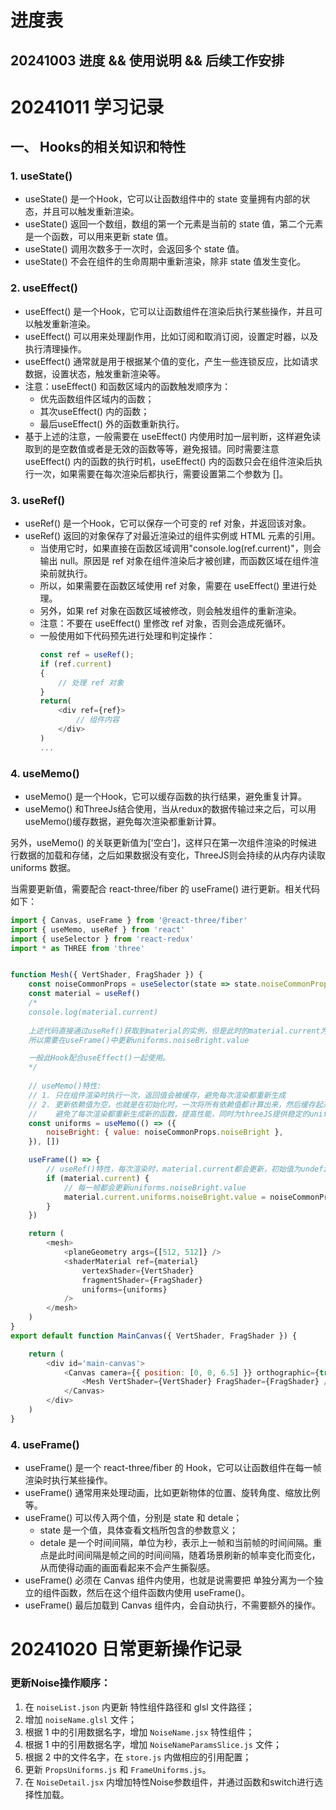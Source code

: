 # 进度表
## 20241003 进度 && 使用说明 && 后续工作安排

# 20241011 学习记录
## 一、 Hooks的相关知识和特性
### 1. useState()
- useState() 是一个Hook，它可以让函数组件中的 state 变量拥有内部的状态，并且可以触发重新渲染。
- useState() 返回一个数组，数组的第一个元素是当前的 state 值，第二个元素是一个函数，可以用来更新 state 值。
- useState() 调用次数多于一次时，会返回多个 state 值。
- useState() 不会在组件的生命周期中重新渲染，除非 state 值发生变化。

### 2. useEffect()
- useEffect() 是一个Hook，它可以让函数组件在渲染后执行某些操作，并且可以触发重新渲染。
- useEffect() 可以用来处理副作用，比如订阅和取消订阅，设置定时器，以及执行清理操作。
- useEffect() 通常就是用于根据某个值的变化，产生一些连锁反应，比如请求数据，设置状态，触发重新渲染等。
- 注意：useEffect() 和函数区域内的函数触发顺序为：
    - 优先函数组件区域内的函数；
    - 其次useEffect() 内的函数；
    - 最后useEffect() 外的函数重新执行。
- 基于上述的注意，一般需要在 useEffect() 内使用时加一层判断，这样避免读取到的是空数值或者是无效的函数等等，避免报错。同时需要注意 useEffect() 内的函数的执行时机，useEffect() 内的函数只会在组件渲染后执行一次，如果需要在每次渲染后都执行，需要设置第二个参数为 []。

### 3. useRef()
- useRef() 是一个Hook，它可以保存一个可变的 ref 对象，并返回该对象。
- useRef() 返回的对象保存了对最近渲染过的组件实例或 HTML 元素的引用。
    - 当使用它时，如果直接在函数区域调用"console.log(ref.current)"，则会输出 null。原因是 ref 对象在组件渲染后才被创建，而函数区域在组件渲染前就执行。
    - 所以，如果需要在函数区域使用 ref 对象，需要在 useEffect() 里进行处理。
    - 另外，如果 ref 对象在函数区域被修改，则会触发组件的重新渲染。
    - 注意：不要在 useEffect() 里修改 ref 对象，否则会造成死循环。
    - 一般使用如下代码预先进行处理和判定操作：
        ``` js
        const ref = useRef();
        if (ref.current)
        {
            // 处理 ref 对象
        }
        return(
            <div ref={ref}>
                // 组件内容
            </div>
        )
        ...
        ```
### 4. useMemo()
- useMemo() 是一个Hook，它可以缓存函数的执行结果，避免重复计算。
- useMemo() 和ThreeJs结合使用，当从redux的数据传输过来之后，可以用useMemo()缓存数据，避免每次渲染都重新计算。

另外，useMemo() 的关联更新值为['空白']，这样只在第一次组件渲染的时候进行数据的加载和存储，之后如果数据没有变化，ThreeJS则会持续的从内存内读取 uniforms 数据。

当需要更新值，需要配合 react-three/fiber 的 useFrame() 进行更新。相关代码如下：

``` js
import { Canvas, useFrame } from '@react-three/fiber'
import { useMemo, useRef } from 'react'
import { useSelector } from 'react-redux'
import * as THREE from 'three'


function Mesh({ VertShader, FragShader }) {
	const noiseCommonProps = useSelector(state => state.noiseCommonProps)
	const material = useRef()
	/*
	console.log(material.current)
	
	上述代码直接通过useRef()获取到material的实例，但是此时的material.current为undefined，所以无法直接修改uniforms.noiseBright.value
	所以需要在useFrame()中更新uniforms.noiseBright.value

	一般此Hook配合useEffect()一起使用。
	*/
	
	// useMemo()特性:
	// 1. 只在组件渲染时执行一次，返回值会被缓存，避免每次渲染都重新生成
	// 2. 更新依赖值为空，也就是在初始化时，一次将所有依赖值都计算出来，然后缓存起来，之后只要依赖值不变，就直接使用缓存的结果
	//    避免了每次渲染都重新生成新的函数，提高性能，同时为threeJS提供稳定的uniforms
	const uniforms = useMemo(() => ({
		noiseBright: { value: noiseCommonProps.noiseBright },
	}), [])

	useFrame(() => {
		// useRef()特性，每次渲染时，material.current都会更新，初始值为undefined，所以需要判断
		if (material.current) {
			// 每一帧都会更新uniforms.noiseBright.value
			material.current.uniforms.noiseBright.value = noiseCommonProps.noiseBright
		}
	})

	return (
		<mesh>
			<planeGeometry args={[512, 512]} />
			<shaderMaterial ref={material}
				vertexShader={VertShader}
				fragmentShader={FragShader}
				uniforms={uniforms}
			/>
		</mesh>
	)
}
export default function MainCanvas({ VertShader, FragShader }) {

	return (
		<div id='main-canvas'>
			<Canvas camera={{ position: [0, 0, 6.5] }} orthographic={true}>
				<Mesh VertShader={VertShader} FragShader={FragShader} />
			</Canvas>
		</div>
	)
}
```

### 4. useFrame()
- useFrame() 是一个 react-three/fiber 的 Hook，它可以让函数组件在每一帧渲染时执行某些操作。
- useFrame() 通常用来处理动画，比如更新物体的位置、旋转角度、缩放比例等。
- useFrame() 可以传入两个值，分别是 state 和 detale；
    - state 是一个值，具体查看文档所包含的参数意义；
    - detale 是一个时间间隔，单位为秒，表示上一帧和当前帧的时间间隔。重点是此时间间隔是帧之间的时间间隔，随着场景刷新的帧率变化而变化，从而使得动画的画面看起来不会产生撕裂感。
- useFrame() 必须在 Canvas 组件内使用，也就是说需要把 <mesh></mesh> 单独分离为一个独立的组件函数，然后在这个组件函数内使用 useFrame()。
- useFrame() 最后加载到 Canvas 组件内，会自动执行，不需要额外的操作。


# 20241020 日常更新操作记录
### 更新Noise操作顺序：

1. 在 `noiseList.json` 内更新 特性组件路径和 glsl 文件路径；
2. 增加 `noiseName.glsl` 文件；
3. 根据 1 中的引用数据名字，增加 `NoiseName.jsx` 特性组件；
4. 根据 1 中的引用数据名字，增加 `NoiseNameParamsSlice.js` 文件；
5. 根据 2 中的文件名字，在 `store.js` 内做相应的引用配置；
6. 更新 `PropsUniforms.js` 和 `FrameUniforms.js`。
7. 在 `NoiseDetail.jsx` 内增加特性Noise参数组件，并通过函数和switch进行选择性加载。